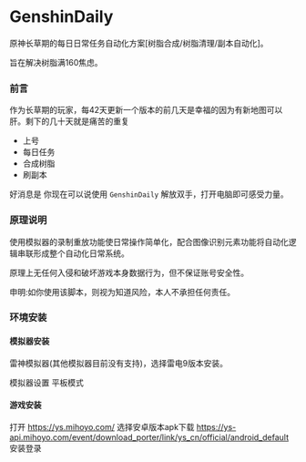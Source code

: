 # GenshinDaily

原神长草期的每日日常任务自动化方案[树脂合成/树脂清理/副本自动化]。

旨在解决树脂满160焦虑。

### 前言

作为长草期的玩家，每42天更新一个版本的前几天是幸福的因为有新地图可以肝。剩下的几十天就是痛苦的重复 

- 上号 
- 每日任务 
- 合成树脂 
- 刷副本

好消息是 你现在可以说使用 `GenshinDaily` 解放双手，打开电脑即可感受力量。

### 原理说明

使用模拟器的录制重放功能使日常操作简单化，配合图像识别元素功能将自动化逻辑串联形成整个自动化日常系统。

原理上无任何入侵和破坏游戏本身数据行为，但不保证账号安全性。

申明:如你使用该脚本，则视为知道风险，本人不承担任何责任。


### 环境安装

#### 模拟器安装

雷神模拟器(其他模拟器目前没有支持)，选择雷电9版本安装。

模拟器设置 平板模式


#### 游戏安装

打开 https://ys.mihoyo.com/ 选择安卓版本apk下载 https://ys-api.mihoyo.com/event/download_porter/link/ys_cn/official/android_default 安装登录

